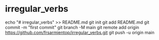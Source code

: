 # irregular_verbs
echo "# irregular_verbs" >> README.md
git init
git add README.md
git commit -m "first commit"
git branch -M main
git remote add origin https://github.com/frsarmientop/irregular_verbs.git
git push -u origin main